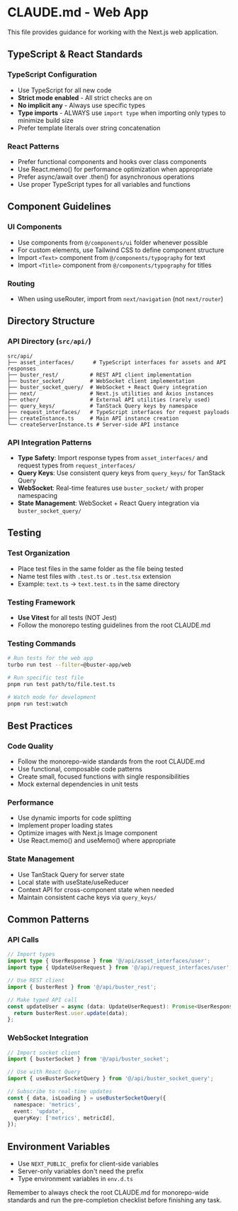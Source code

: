 # CLAUDE.md - Web App

This file provides guidance for working with the Next.js web application.

## TypeScript & React Standards

### TypeScript Configuration
- Use TypeScript for all new code
- **Strict mode enabled** - All strict checks are on
- **No implicit any** - Always use specific types
- **Type imports** - ALWAYS use `import type` when importing only types to minimize build size
- Prefer template literals over string concatenation

### React Patterns
- Prefer functional components and hooks over class components
- Use React.memo() for performance optimization when appropriate
- Prefer async/await over .then() for asynchronous operations
- Use proper TypeScript types for all variables and functions

## Component Guidelines

### UI Components
- Use components from `@/components/ui` folder whenever possible
- For custom elements, use Tailwind CSS to define component structure
- Import `<Text>` component from `@/components/typography` for text
- Import `<Title>` component from `@/components/typography` for titles

### Routing
- When using useRouter, import from `next/navigation` (not `next/router`)

## Directory Structure

### API Directory (`src/api/`)
```
src/api/
├── asset_interfaces/      # TypeScript interfaces for assets and API responses
├── buster_rest/          # REST API client implementation
├── buster_socket/        # WebSocket client implementation
├── buster_socket_query/  # WebSocket + React Query integration
├── next/                 # Next.js utilities and Axios instances
├── other/                # External API utilities (rarely used)
├── query_keys/           # TanStack Query keys by namespace
├── request_interfaces/   # TypeScript interfaces for request payloads
├── createInstance.ts     # Main API instance creation
└── createServerInstance.ts # Server-side API instance
```

### API Integration Patterns
- **Type Safety**: Import response types from `asset_interfaces/` and request types from `request_interfaces/`
- **Query Keys**: Use consistent query keys from `query_keys/` for TanStack Query
- **WebSocket**: Real-time features use `buster_socket/` with proper namespacing
- **State Management**: WebSocket + React Query integration via `buster_socket_query/`

## Testing

### Test Organization
- Place test files in the same folder as the file being tested
- Name test files with `.test.ts` or `.test.tsx` extension
- Example: `text.ts` → `text.test.ts` in the same directory

### Testing Framework
- **Use Vitest** for all tests (NOT Jest)
- Follow the monorepo testing guidelines from the root CLAUDE.md

### Testing Commands
```bash
# Run tests for the web app
turbo run test --filter=@buster-app/web

# Run specific test file
pnpm run test path/to/file.test.ts

# Watch mode for development
pnpm run test:watch
```

## Best Practices

### Code Quality
- Follow the monorepo-wide standards from the root CLAUDE.md
- Use functional, composable code patterns
- Create small, focused functions with single responsibilities
- Mock external dependencies in unit tests

### Performance
- Use dynamic imports for code splitting
- Implement proper loading states
- Optimize images with Next.js Image component
- Use React.memo() and useMemo() where appropriate

### State Management
- Use TanStack Query for server state
- Local state with useState/useReducer
- Context API for cross-component state when needed
- Maintain consistent cache keys via `query_keys/`

## Common Patterns

### API Calls
```typescript
// Import types
import type { UserResponse } from '@/api/asset_interfaces/user';
import type { UpdateUserRequest } from '@/api/request_interfaces/user';

// Use REST client
import { busterRest } from '@/api/buster_rest';

// Make typed API call
const updateUser = async (data: UpdateUserRequest): Promise<UserResponse> => {
  return busterRest.user.update(data);
};
```

### WebSocket Integration
```typescript
// Import socket client
import { busterSocket } from '@/api/buster_socket';

// Use with React Query
import { useBusterSocketQuery } from '@/api/buster_socket_query';

// Subscribe to real-time updates
const { data, isLoading } = useBusterSocketQuery({
  namespace: 'metrics',
  event: 'update',
  queryKey: ['metrics', metricId],
});
```

## Environment Variables
- Use `NEXT_PUBLIC_` prefix for client-side variables
- Server-only variables don't need the prefix
- Type environment variables in `env.d.ts`

Remember to always check the root CLAUDE.md for monorepo-wide standards and run the pre-completion checklist before finishing any task.